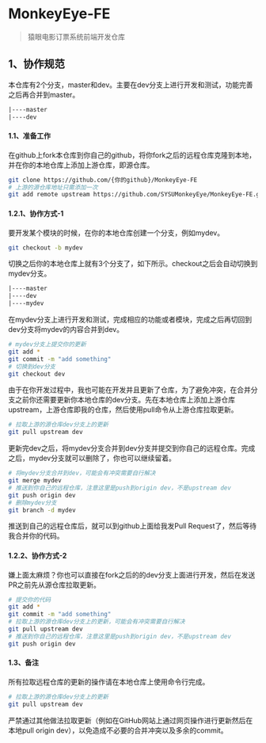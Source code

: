 # MonkeyEye-FE
> 猿眼电影订票系统前端开发仓库

## 1、协作规范
本仓库有2个分支，master和dev。主要在dev分支上进行开发和测试，功能完善之后再合并到master。
```txt
|----master
|----dev
```
#### 1.1、准备工作
在github上fork本仓库到你自己的github，将你fork之后的远程仓库克隆到本地，并在你的本地仓库上添加上游仓库，即源仓库。
```bash
git clone https://github.com/{你的github}/MonkeyEye-FE
# 上游的源仓库地址只需添加一次
git add remote upstream https://github.com/SYSUMonkeyEye/MonkeyEye-FE.git
```

#### 1.2.1、协作方式-1
要开发某个模块的时候，在你的本地仓库创建一个分支，例如mydev。
```bash
git checkout -b mydev
```
切换之后你的本地仓库上就有3个分支了，如下所示。checkout之后会自动切换到mydev分支。
```txt
|----master
|----dev
|----mydev
```
在mydev分支上进行开发和测试，完成相应的功能或者模块，完成之后再切回到dev分支将mydev的内容合并到dev。
```bash
# mydev分支上提交你的更新
git add *
git commit -m "add something"
# 切换到dev分支
git checkout dev
```
由于在你开发过程中，我也可能在开发并且更新了仓库，为了避免冲突，在合并分支之前你还需要更新你本地仓库的dev分支。先在本地仓库上添加上游仓库upstream，上游仓库即我的仓库，然后使用pull命令从上游仓库拉取更新。
```bash
# 拉取上游的源仓库dev分支上的更新
git pull upstream dev
```
更新完dev之后，将mydev分支合并到dev分支并提交到你自己的远程仓库。完成之后，mydev分支就可以删除了，你也可以继续留着。
```bash
# 将mydev分支合并到dev，可能会有冲突需要自行解决
git merge mydev
# 推送到你自己的远程仓库，注意这里是push到origin dev，不是upstream dev
git push origin dev
# 删除mydev分支
git branch -d mydev
```
推送到自己的远程仓库后，就可以到github上面给我发Pull Request了，然后等待我合并你的代码。

#### 1.2.2、协作方式-2
嫌上面太麻烦？你也可以直接在fork之后的的dev分支上面进行开发，然后在发送PR之前先从源仓库拉取更新。
```bash
# 提交你的代码
git add *
git commit -m "add something"
# 拉取上游的源仓库dev分支上的更新，可能会有冲突需要自行解决
git pull upstream dev
# 推送到你自己的远程仓库，注意这里是push到origin dev，不是upstream dev
git push origin dev
```

#### 1.3、备注
所有拉取远程仓库的更新的操作请在本地仓库上使用命令行完成。
```bash
# 拉取上游的源仓库dev分支上的更新
git pull upstream dev
```
严禁通过其他做法拉取更新（例如在GitHub网站上通过网页操作进行更新然后在本地pull origin dev），以免造成不必要的合并冲突以及多余的commit。
